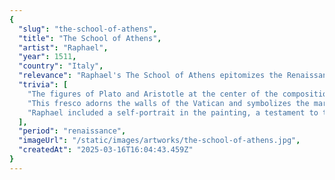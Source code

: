 ```yaml
---
{
  "slug": "the-school-of-athens",
  "title": "The School of Athens",
  "artist": "Raphael",
  "year": 1511,
  "country": "Italy",
  "relevance": "Raphael's The School of Athens epitomizes the Renaissance's embrace of classical wisdom, depicting philosophers and mathematicians gathered in harmony.",
  "trivia": [
    "The figures of Plato and Aristotle at the center of the composition are thought to represent Leonardo da Vinci and the artist himself, respectively.",
    "This fresco adorns the walls of the Vatican and symbolizes the marriage of art, philosophy, and science.",
    "Raphael included a self-portrait in the painting, a testament to the rising status of the artist during the Renaissance."
  ],
  "period": "renaissance",
  "imageUrl": "/static/images/artworks/the-school-of-athens.jpg",
  "createdAt": "2025-03-16T16:04:43.459Z"
}
---
```

